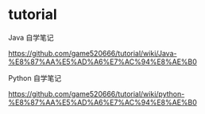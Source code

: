 # tutorial

Java 自学笔记

https://github.com/game520666/tutorial/wiki/Java-%E8%87%AA%E5%AD%A6%E7%AC%94%E8%AE%B0

Python 自学笔记

https://github.com/game520666/tutorial/wiki/python-%E8%87%AA%E5%AD%A6%E7%AC%94%E8%AE%B0
